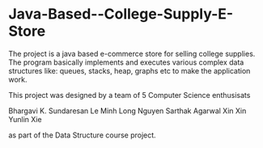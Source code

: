 # Java-Based--College-Supply-E-Store

The project is a java based e-commerce store for selling college supplies. The program basically implements and executes various complex data structures like: queues, stacks, heap, graphs etc to make the application work.

This project was designed by a team of 5 Computer Science enthusisats

Bhargavi K. Sundaresan Le Minh Long Nguyen Sarthak Agarwal Xin Xin Yunlin Xie

as part of the Data Structure course project.

